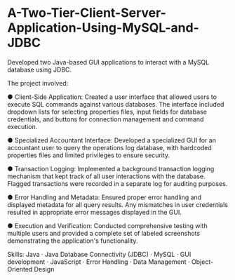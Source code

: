 # A-Two-Tier-Client-Server-Application-Using-MySQL-and-JDBC
 Developed two Java-based GUI applications to interact with a MySQL database using JDBC. 

The project involved:

● Client-Side Application: Created a user interface that allowed users to execute SQL commands against various databases. The interface included dropdown lists for selecting properties files, input fields for database credentials, and buttons for connection management and command execution.

● Specialized Accountant Interface: Developed a specialized GUI for an accountant user to query the operations log database, with hardcoded properties files and limited privileges to ensure security.

● Transaction Logging: Implemented a background transaction logging mechanism that kept track of all user interactions with the database. Flagged transactions were recorded in a separate log for auditing purposes.

● Error Handling and Metadata: Ensured proper error handling and displayed metadata for all query results. Any mismatches in user credentials resulted in appropriate error messages displayed in the GUI.

● Execution and Verification: Conducted comprehensive testing with multiple users and provided a complete set of labeled screenshots demonstrating the application's functionality.

Skills: Java · Java Database Connectivity (JDBC) · MySQL · GUI development · JavaScript · Error Handling · Data Management · Object-Oriented Design
